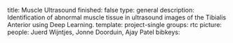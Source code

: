 title: Muscle Ultrasound
finished: false
type: general
description: Identification of abnormal muscle tissue in ultrasound images of the Tibialis Anterior using Deep Learning.
template: project-single
groups: rtc
picture: 
people: Juerd Wijntjes, Jonne Doorduin, Ajay Patel
bibkeys: 


